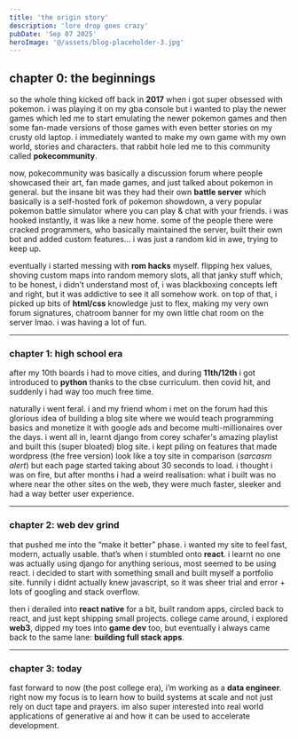 ```yaml
---
title: 'the origin story'
description: 'lore drop goes crazy'
pubDate: 'Sep 07 2025'
heroImage: '@/assets/blog-placeholder-3.jpg'
---
```


## chapter 0: the beginnings

so the whole thing kicked off back in **2017** when i got super obsessed with pokemon. i was playing it on my gba console but i wanted to play the newer games which led me to start emulating the newer pokemon games and then some fan-made versions of those games with even better stories on my crusty old laptop. i immediately wanted to make my own game with my own world, stories and characters. that rabbit hole led me to this community called **pokecommunity**.

now, pokecommunity was basically a discussion forum where people showcased their art, fan made games, and just talked about pokemon in general. but the insane bit was they had their own **battle server** which basically is a self-hosted fork of pokemon showdown, a very popular pokemon battle simulator where you can play & chat with your friends. i was hooked instantly, it was like a new home. some of the people there were cracked programmers, who basically maintained the server, built their own bot and added custom features… i was just a random kid in awe, trying to keep up.

eventually i started messing with **rom hacks** myself. flipping hex values, shoving custom maps into random memory slots, all that janky stuff which, to be honest, i didn’t understand most of, i was blackboxing concepts left and right, but it was addictive to see it all somehow work. on top of that, i picked up bits of **html/css** knowledge just to flex, making my very own forum signatures, chatroom banner for my own little chat room on the server lmao. i was having a lot of fun.

---

### chapter 1: high school era

after my 10th boards i had to move cities, and during **11th/12th** i got introduced to **python** thanks to the cbse curriculum. then covid hit, and suddenly i had way too much free time.

naturally i went feral. i and my friend whom i met on the forum had this glorious idea of building a blog site where we would teach programming basics and monetize it with google ads and become multi-millionaires over the days. i went all in, learnt django from corey schafer's amazing playlist and built this (super bloated) blog site. i kept piling on features that made wordpress (the free version) look like a toy site in comparison (*sarcasm alert*) but each page started taking about 30 seconds to load. i thought i was on fire, but after months i had a weird realisation: what i built was no where near the other sites on the web, they were much faster, sleeker and had a way better user experience.

---

### chapter 2: web dev grind

that pushed me into the “make it better” phase. i wanted my site to feel fast, modern, actually usable. that’s when i stumbled onto **react**. i learnt no one was actually using django for anything serious, most seemed to be using react. i decided to start with something small and built myself a portfolio site. funnily i didnt actually knew javascript, so it was sheer trial and error + lots of googling and stack overflow.

then i derailed into **react native** for a bit, built random apps, circled back to react, and just kept shipping small projects. college came around, i explored **web3**, dipped my toes into **game dev** too, but eventually i always came back to the same lane: **building full stack apps**.

---

### chapter 3: today

fast forward to now (the post college era), i’m working as a **data engineer**. right now my focus is to learn how to build systems at scale and not just rely on duct tape and prayers. im also super interested into real world applications of generative ai and how it can be used to accelerate development.
